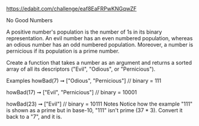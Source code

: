 https://edabit.com/challenge/eaf8EaFRPwKNGqwZF

No Good Numbers

A positive number's population is the number of 1s in its binary representation. An evil number has an even numbered population, whereas an odious number has an odd numbered population. Moreover, a number is pernicious if its population is a prime number.

Create a function that takes a number as an argument and returns a sorted array of all its descriptors ("Evil", "Odious", or "Pernicious").

Examples
howBad(7) ➞ ["Odious", "Pernicious"]
// binary = 111

howBad(17) ➞ ["Evil", "Pernicious"]
// binary = 10001

howBad(23) ➞ ["Evil"]
// binary = 10111
Notes
Notice how the example "111" is shown as a prime but in base-10, "111" isn't prime (37 * 3). Convert it back to a "7", and it is.